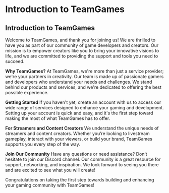 # Introduction to TeamGames

## Introduction to TeamGames

Welcome to TeamGames, and thank you for joining us! We are thrilled to have you as part of our community of game developers and creators. Our mission is to empower creators like you to bring your innovative visions to life, and we are committed to providing the support and tools you need to succeed.

**Why TeamGames?** At TeamGames, we're more than just a service provider; we're your partners in creativity. Our team is made up of passionate gamers and developers who understand your needs and challenges. We stand behind our products and services, and we're dedicated to offering the best possible experience.

**Getting Started** If you haven't yet, create an account with us to access our wide range of services designed to enhance your gaming and development. Setting up your account is quick and easy, and it's the first step toward making the most of what TeamGames has to offer.

**For Streamers and Content Creators** We understand the unique needs of streamers and content creators. Whether you’re looking to livestream gameplay, interact with your viewers, or build your brand, TeamGames supports you every step of the way.

**Join Our Community** Have any questions or need assistance? Don’t hesitate to join our Discord channel. Our community is a great resource for support, networking, and inspiration. We look forward to seeing you there and are excited to see what you will create!

Congratulations on taking the first step towards building and enhancing your gaming community with TeamGames!
